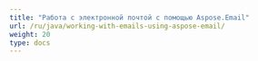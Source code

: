 ```yaml
---
title: "Работа с электронной почтой с помощью Aspose.Email"
url: /ru/java/working-with-emails-using-aspose-email/
weight: 20
type: docs
---
```

